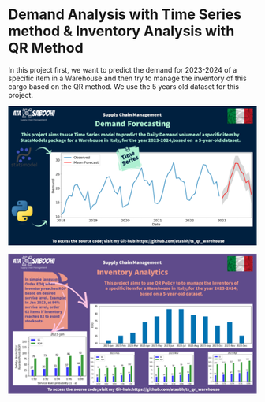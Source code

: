 # Demand Analysis with Time Series method & Inventory Analysis with QR Method

In this project first, we want to predict the demand for 2023-2024 of a specific item in a Warehouse and then try to manage the inventory of this cargo based on the QR method. We use the 5 years old dataset for this project.

![Alt text](https://github.com/atasbh/ts_qr_warehouse/blob/main/Time_series-1.png)

![Alt text](https://github.com/atasbh/ts_qr_warehouse/blob/main/Inventory_QR-1.png)
